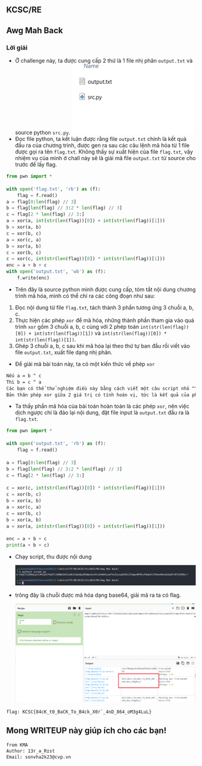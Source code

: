 ## KCSC/RE

## Awg Mah Back

### Lời giải

- Ở challenge này, ta được cung cấp 2 thứ là 1 file nhị phân `output.txt` và source python `src.py`.
  ![Alt text](IMG/AwgMahBack/image.png)
- Đọc file python, ta kết luận được rằng file `output.txt` chính là kết quả đầu ra của chương trình, được gen ra sau các câu lệnh mã hóa từ 1 file được gọi ra tên `flag.txt`. Không thấy sự xuất hiện của file `flag.txt`, vậy nhiệm vụ của mình ở chall này sẽ là giải mã file `output.txt` từ source cho trước để lấy flag.

```python
from pwn import *

with open('flag.txt', 'rb') as (f):
    flag = f.read()
a = flag[0:len(flag) // 3]
b = flag[len(flag) // 3:2 * len(flag) // 3]
c = flag[2 * len(flag) // 3:]
a = xor(a, int(str(len(flag))[0]) + int(str(len(flag))[1]))
b = xor(a, b)
c = xor(b, c)
a = xor(c, a)
b = xor(a, b)
c = xor(b, c)
c = xor(c, int(str(len(flag))[0]) * int(str(len(flag))[1]))
enc = a + b + c
with open('output.txt', 'wb') as (f):
    f.write(enc)
```

- Trên đây là source python mình được cung cấp, tóm tắt nội dung chương trình mã hóa, mình có thể chỉ ra các công đoạn như sau:

1. Đọc nội dung từ file `flag.txt`, tách thành 3 phần tương ứng 3 chuỗi a, b, c.
2. Thực hiện các phép `xor` để mã hóa, những thành phần tham gia vào quá trình `xor` gồm 3 chuỗi a, b, c cùng với 2 phép toán `int(str(len(flag))[0]) + int(str(len(flag))[1])` và `int(str(len(flag))[0]) * int(str(len(flag))[1])`.
3. Ghép 3 chuỗi a, b, c sau khi mã hóa lại theo thứ tự ban đầu rồi viết vào file `output.txt`, xuất file dạng nhị phân.

- Để giải mã bài toán này, ta có một kiến thức về phép `xor`

```txt
Nếu a = b ^ c
Thì b = c ^ a
Các bạn có thể thử nghiệm điều này bằng cách viết một câu script nhỏ ^^.
Bản thân phép xor giữa 2 giá trị có tính hoán vị, tức là kết quả của phép a^b và b^a là như nhau, nên (a^b)^c = a^(c^b). Vậy nên từ output có sẵn, ta hoàn tòan có thể thực hiện ngược lại để lấy được đầu vào bị giấu đi.
```

- Ta thấy phần mã hóa của bài toán hoàn toàn là các phép `xor`, nên việc dịch ngược chỉ là đảo lại nội dung, đặt file input là `output.txt` đầu ra là `flag.txt`.

```python
from pwn import *

with open('output.txt', 'rb') as (f):
    flag = f.read()

a = flag[0:len(flag) // 3]
b = flag[len(flag) // 3:2 * len(flag) // 3]
c = flag[2 * len(flag) // 3:]

c = xor(c, int(str(len(flag))[0]) * int(str(len(flag))[1]))
c = xor(b, c)
b = xor(a, b)
a = xor(c, a)
c = xor(b, c)
b = xor(a, b)
a = xor(a, int(str(len(flag))[0]) + int(str(len(flag))[1]))

enc = a + b + c
print(a + b + c)
```

- Chạy script, thu được nội dung

  ![Alt text](IMG/AwgMahBack/image-1.png)

- trông đây là chuỗi được mã hóa dạng base64, giải mã ra ta có flag.

  ![Alt text](IMG/AwgMahBack/image-2.png)

```
flag: KCSC{84cK_t0_BaCK_To_B4ck_X0r`_4nD_864_oM3g4LuL}
```

## Mong WRITEUP này giúp ích cho các bạn!

```
from KMA
Author: 13r_ə_Rɪst
Email: sonvha2k23@cvp.vn
```
